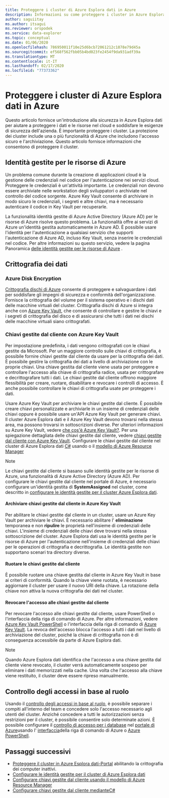```yaml
---
title: Proteggere i cluster di Azure Esplora dati in Azure
description: Informazioni su come proteggere i cluster in Azure Esplora dati.
author: saguiitay
ms.author: itsagui
ms.reviewer: orspodek
ms.service: data-explorer
ms.topic: conceptual
ms.date: 01/06/2020
ms.openlocfilehash: 786950011f10e25d6bcb72061212c1878e79d45a
ms.sourcegitcommit: ef568f562fbb05b4bd023fe2454f9da931adf39a
ms.translationtype: MT
ms.contentlocale: it-IT
ms.lasthandoff: 02/17/2020
ms.locfileid: "77373362"
---
```

# <a name="secure-azure-data-explorer-clusters-in-azure"></a>Proteggere i cluster di Azure Esplora dati in Azure

Questo articolo fornisce un'introduzione alla sicurezza in Azure Esplora dati per aiutare a proteggere i dati e le risorse nel cloud e soddisfare le esigenze di sicurezza dell'azienda. È importante proteggere i cluster. La protezione dei cluster include una o più funzionalità di Azure che includono l'accesso sicuro e l'archiviazione. Questo articolo fornisce informazioni che consentono di proteggere il cluster.

## <a name="managed-identities-for-azure-resources"></a>Identità gestite per le risorse di Azure

Un problema comune durante la creazione di applicazioni cloud è la gestione delle credenziali nel codice per l'autenticazione nei servizi cloud. Proteggere le credenziali è un'attività importante. Le credenziali non devono essere archiviate nelle workstation degli sviluppatori o archiviate nel controllo del codice sorgente. Azure Key Vault consente di archiviare in modo sicuro le credenziali, i segreti e altre chiavi, ma è necessario autenticare il codice in Key Vault per recuperarle.

La funzionalità identità gestite di Azure Active Directory (Azure AD) per le risorse di Azure risolve questo problema. La funzionalità offre ai servizi di Azure un'identità gestita automaticamente in Azure AD. È possibile usare l'identità per l'autenticazione a qualsiasi servizio che supporti l'autenticazione di Azure AD, incluso Key Vault, senza inserire le credenziali nel codice. Per altre informazioni su questo servizio, vedere la pagina Panoramica [delle identità gestite per le risorse di Azure](/azure/active-directory/managed-identities-azure-resources/overview) .

## <a name="data-encryption"></a>Crittografia dei dati

### <a name="azure-disk-encryption"></a>Azure Disk Encryption

[Crittografia dischi di Azure](/azure/security/azure-security-disk-encryption-overview) consente di proteggere e salvaguardare i dati per soddisfare gli impegni di sicurezza e conformità dell'organizzazione. Fornisce la crittografia del volume per il sistema operativo e i dischi dati delle macchine virtuali del cluster. Crittografia dischi di Azure si integra anche con [Azure Key Vault](/azure/key-vault/), che consente di controllare e gestire le chiavi e i segreti di crittografia del disco e di assicurarsi che tutti i dati nei dischi delle macchine virtuali siano crittografati. 

### <a name="customer-managed-keys-with-azure-key-vault"></a>Chiavi gestite dal cliente con Azure Key Vault

Per impostazione predefinita, i dati vengono crittografati con le chiavi gestite da Microsoft. Per un maggiore controllo sulle chiavi di crittografia, è possibile fornire chiavi gestite dal cliente da usare per la crittografia dei dati. È possibile gestire la crittografia dei dati a livello di archiviazione con le proprie chiavi. Una chiave gestita dal cliente viene usata per proteggere e controllare l'accesso alla chiave di crittografia radice, usata per crittografare e decrittografare tutti i dati. Le chiavi gestite dal cliente offrono maggiore flessibilità per creare, ruotare, disabilitare e revocare i controlli di accesso. È anche possibile controllare le chiavi di crittografia usate per proteggere i dati.

Usare Azure Key Vault per archiviare le chiavi gestite dal cliente. È possibile creare chiavi personalizzate e archiviarle in un insieme di credenziali delle chiavi oppure è possibile usare un'API Azure Key Vault per generare chiavi. Il cluster Azure Esplora dati e il Azure Key Vault devono trovarsi nella stessa area, ma possono trovarsi in sottoscrizioni diverse. Per ulteriori informazioni su Azure Key Vault, vedere [che cos'è Azure Key Vault?](/azure/key-vault/key-vault-overview). Per una spiegazione dettagliata delle chiavi gestite dal cliente, vedere [chiavi gestite dal cliente con Azure Key Vault](/azure/storage/common/storage-service-encryption). Configurare le chiavi gestite dal cliente nel cluster di Azure Esplora dati [C#](/azure/data-explorer/customer-managed-keys-csharp) usando o il [modello di Azure Resource Manager](/azure/data-explorer/customer-managed-keys-resource-manager)

> [!Note]
> Le chiavi gestite dal cliente si basano sulle identità gestite per le risorse di Azure, una funzionalità di Azure Active Directory (Azure AD). Per configurare le chiavi gestite dal cliente nel portale di Azure, è necessario configurare un'identità gestita di **SystemAssigned** nel cluster, come descritto in [configurare le identità gestite per il cluster Azure Esplora dati](/azure/data-explorer/managed-identities).

#### <a name="store-customer-managed-keys-in-azure-key-vault"></a>Archiviare chiavi gestite dal cliente in Azure Key Vault

Per abilitare le chiavi gestite dal cliente in un cluster, usare un Azure Key Vault per archiviare le chiavi. È necessario abilitare l' **eliminazione** temporanea e non **ripulire** le proprietà nell'insieme di credenziali delle chiavi. L'insieme di credenziali delle chiavi deve trovarsi nella stessa sottoscrizione del cluster. Azure Esplora dati usa le identità gestite per le risorse di Azure per l'autenticazione nell'insieme di credenziali delle chiavi per le operazioni di crittografia e decrittografia. Le identità gestite non supportano scenari tra directory diverse.

#### <a name="rotate-customer-managed-keys"></a>Ruotare le chiavi gestite dal cliente

È possibile ruotare una chiave gestita dal cliente in Azure Key Vault in base ai criteri di conformità. Quando la chiave viene ruotata, è necessario aggiornare il cluster per usare il nuovo URI della chiave. La rotazione della chiave non attiva la nuova crittografia dei dati nel cluster. 

#### <a name="revoke-access-to-customer-managed-keys"></a>Revocare l'accesso alle chiavi gestite dal cliente

Per revocare l'accesso alle chiavi gestite dal cliente, usare PowerShell o l'interfaccia della riga di comando di Azure. Per altre informazioni, vedere [Azure Key Vault PowerShell](/powershell/module/az.keyvault/) o l'interfaccia della riga di comando di [Azure Key Vault](/cli/azure/keyvault). La revoca dell'accesso blocca l'accesso a tutti i dati nel livello di archiviazione del cluster, poiché la chiave di crittografia non è di conseguenza accessibile da parte di Azure Esplora dati.

> [!Note]
> Quando Azure Esplora dati identifica che l'accesso a una chiave gestita dal cliente viene revocato, il cluster verrà automaticamente sospeso per eliminare i dati memorizzati nella cache. Una volta che l'accesso alla chiave viene restituito, il cluster deve essere ripreso manualmente.

## <a name="role-based-access-control"></a>Controllo degli accessi in base al ruolo

Usando il [controllo degli accessi in base al ruolo](/azure/role-based-access-control/overview), è possibile separare i compiti all'interno del team e concedere solo l'accesso necessario agli utenti del cluster. Anziché concedere a tutti le autorizzazioni senza restrizioni per il cluster, è possibile consentire solo determinate azioni. È possibile configurare il [controllo di accesso per i database](/azure/data-explorer/manage-database-permissions) nel [portale di Azure](/azure/role-based-access-control/role-assignments-portal)usando l' [interfaccia](/azure/role-based-access-control/role-assignments-cli)della riga di comando di Azure o [Azure PowerShell](/azure/role-based-access-control/role-assignments-powershell).

## <a name="next-steps"></a>Passaggi successivi

* [Proteggere il cluster in Azure Esplora dati-Portal](manage-cluster-security.md) abilitando la crittografia dei computer inattivi.
* [Configurare le identità gestite per il cluster di Azure Esplora dati](managed-identities.md)
* [Configurare chiavi gestite dal cliente usando il modello di Azure Resource Manager](customer-managed-keys-resource-manager.md)
* [Configurare chiavi gestite dal cliente medianteC#](customer-managed-keys-csharp.md)

